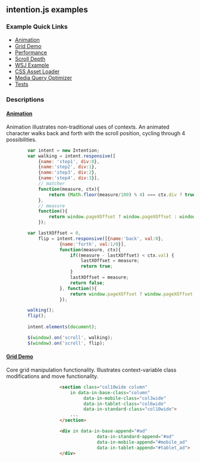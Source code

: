 ## intention.js examples

### Example Quick Links
* [Animation](/examples/animation) 
* [Grid Demo](/examples/grid) 
* [Performance](/examples/performance) 
* [Scroll Depth](/examples/scrolldepth) 
* [WSJ Example](/examples/WSJ) 
* [CSS Asset Loader](/examples/css_loader) 
* [Media Query Optimizer](/examples/mediaquery_link) 
* [Tests](/test/) 

### Descriptions

#### [Animation](/examples/animation)
Animation illustrates non-traditional uses of contexts. An animated character walks back and forth with the scroll position, cycling through 4 possibilities.
```javascript
		var intent = new Intention;
		var walking = intent.responsive([
	    	{name: 'step1', div:0},
	    	{name:'step2', div:1},
	    	{name:'step3', div:2},
	    	{name:'step4', div:3}],
	    	// matcher
	    	function(measure, ctx){
	    		return (Math.floor(measure/100) % 4) === ctx.div ? true : false;
	    	},
	    	// measure
	    	function(){
	    		return window.pageXOffset ? window.pageXOffset : window.document.documentElement.scrollLeft;
	    	});

		var lastXOffset = 0,
			flip = intent.responsive([{name:'back', val:0}, 
					{name:'forth', val:1/0}], 
					function(measure, ctx){
						if((measure - lastXOffset) < ctx.val) {
							lastXOffset = measure;
							return true;
						}
						lastXOffset = measure;
						return false;
					}, function(){
						return window.pageXOffset ? window.pageXOffset : window.document.documentElement.scrollLeft;
					});

		walking();
		flip();
		
		intent.elements(document);

		$(window).on('scroll', walking);
		$(window).on('scroll', flip);
```
#### [Grid Demo](/examples/grid) 

Core grid manipulation functionality. Illustrates context-variable class modifications and move functionality.
```html
					<section class="col10wide column"
						in data-in-base-class="column" 
							 data-in-mobile-class="col3wide" 
							 data-in-tablet-class="col6wide" 
							 data-in-standard-class="col10wide">
						...
					</section>

					<div in data-in-base-append="#ad"
								  data-in-standard-append="#ad"
								  data-in-mobile-append="#mobile_ad"
								  data-in-tablet-append="#tablet_ad">
					</div>
```